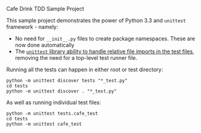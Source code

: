 Cafe Drink TDD Sample Project

This sample project demonstrates the power of Python 3.3 and `unittest` framework - namely:

* No need for `__init__.py` files to create package namespaces.  These are now done automatically
* The [`unittest` library ability to handle relative file imports in the test files](https://docs.python.org/3/library/unittest.html#test-discovery), removing the need for a top-level test runner file.

Running all the tests can happen in either root or test directory:

```
python -m unittest discover tests "*_test.py"
cd tests
python -m unittest discover . "*_test.py"
```

As well as running individual test files:

```
python -m unittest tests.cafe_test
cd tests
python -m unittest cafe_test
```